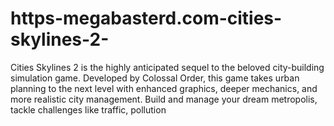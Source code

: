 # https-megabasterd.com-cities-skylines-2-
Cities Skylines 2 is the highly anticipated sequel to the beloved city-building simulation game. Developed by Colossal Order, this game takes urban planning to the next level with enhanced graphics, deeper mechanics, and more realistic city management. Build and manage your dream metropolis, tackle challenges like traffic, pollution
